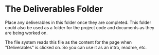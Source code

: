 # The Deliverables Folder

Place any deliverables in this folder once they are completed. This folder could also be used as a folder for the project code and documents as they are being worked on.

The file system reads this file as the content for the page when "Deliverables" is clicked on. So you can use it as an intro, readme, etc.
